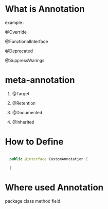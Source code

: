 # What is Annotation

example :

@Override

@FunctionalInterface

@Deprecated

@SuppressWarings

# meta-annotation

1. @Target

2. @Retention

3. @Documented

4. @Inherited

# How to Define

```java

  public @interface CustomAnnotation {

  }


```

# Where used Annotation

package
class
method
field
